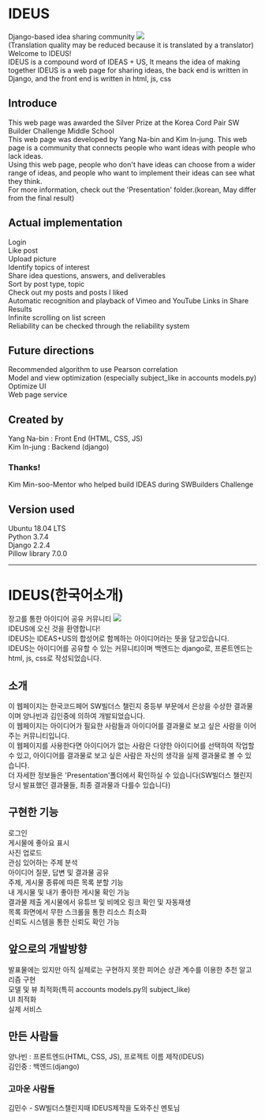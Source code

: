# IDEUS
Django-based idea sharing community
<img src="https://github.com/insta0430/IDEUS/blob/master/other/IDEUS%20Logo.gif?raw=true"></img>
<br>(Translation quality may be reduced because it is translated by a translator)<br>
Welcome to IDEUS!<br>
IDEUS is a compound word of IDEAS + US, It means the idea of making together
IDEUS is a web page for sharing ideas, the back end is written in Django, and the front end is written in html, js, css

<h2>Introduce</h2>
This web page was awarded the Silver Prize at the Korea Cord Pair SW Builder Challenge Middle School<br>
This web page was developed by Yang Na-bin and Kim In-jung.
This web page is a community that connects people who want ideas with people who lack ideas.<br>
Using this web page, people who don't have ideas can choose from a wider range of ideas, and people who want to implement their ideas can see what they think.<br>
For more information, check out the 'Presentation' folder.(korean, May differ from the final result)

<h2>Actual implementation</h2>
Login<br>
Like post<br>
Upload picture<br>
Identify topics of interest<br>
Share idea questions, answers, and deliverables<br>
Sort by post type, topic<br>
Check out my posts and posts I liked<br>
Automatic recognition and playback of Vimeo and YouTube Links in Share Results<br>
Infinite scrolling on list screen<br>
Reliability can be checked through the reliability system<br>

<h2>Future directions</h2>
Recommended algorithm to use Pearson correlation<br>
Model and view optimization (especially subject_like in accounts models.py)<br>
Optimize UI<br>
Web page service<br>

<h2>Created by</h2>
Yang Na-bin : Front End (HTML, CSS, JS)<br>
Kim In-jung : Backend (django)
<h3>Thanks!</h3>
Kim Min-soo-Mentor who helped build IDEAS during SWBuilders Challenge

<h2>Version used</h2>
Ubuntu 18.04 LTS<br>
Python 3.7.4<br>
Django 2.2.4<br>
Pillow library 7.0.0<br>

<hr>
<h1>IDEUS(한국어소개)</h1>
장고를 통한 아이디어 공유 커뮤니티
<img src="https://github.com/insta0430/IDEUS/blob/master/other/IDEUS%20Logo.gif?raw=true"></img>
<br>IDEUS에 오신 것을 환영합니다!<br>
IDEUS는 IDEAS+US의 합성어로 함께하는 아이디어라는 뜻을 담고있습니다.<br>
IDEUS는 아이디어를 공유할 수 있는 커뮤니티이며 백엔드는 django로, 프론트엔드는 html, js, css로 작성되었습니다.

<h2>소개</h2>
이 웹페이지는 한국코드페어 SW빌더스 챌린지 중등부 부문에서 은상을 수상한 결과물이며 양나빈과 김인중에 의하여 개발되었습니다.<br>
이 웹페이지는 아이디어가 필요한 사람들과 아이디어를 결과물로 보고 싶은 사람을 이어주는 커뮤니티입니다.<br>
이 웹페이지를 사용한다면 아이디어가 없는 사람은 다양한 아이디어를 선택하여 작업할 수 있고, 아이디어를 결과물로 보고 싶은 사람은 자신의 생각을 실제 결과물로 볼 수 있습니다.<br>
더 자세한 정보들은 'Presentation'폴더에서 확인하실 수 있습니다(SW빌더스 챌린지 당시 발표했던 결과물들, 최종 결과물과 다를수 있습니다)

<h2>구현한 기능</h2>
로그인<br>
게시물에 좋아요 표시<br>
사진 업로드<br>
관심 있어하는 주제 분석<br>
아이디어 질문, 답변 및 결과물 공유<br>
주제, 게시물 종류에 따른 목록 분할 기능<br>
내 게시물 및 내가 좋아한 게시물 확인 가능<br>
결과물 제출 게시물에서 유튜브 및 비메오 링크 확인 및 자동재생<br>
목록 화면에서 무한 스크롤을 통한 리소스 최소화<br>
신뢰도 시스템을 통한 신뢰도 확인 가능<br>

<h2>앞으로의 개발방향</h2>
발표물에는 있지만 아직 실제로는 구현하지 못한 피어슨 상관 계수를 이용한 추천 알고리즘 구현<br>
모델 및 뷰 최적화(특히 accounts models.py의 subject_like)<br>
UI 최적화<br>
실제 서비스<br>

<h2>만든 사람들</h2>
양나빈 : 프론트엔드(HTML, CSS, JS), 프로젝트 이름 제작(IDEUS)<br>
김인중 : 백엔드(django)
<h3>고마운 사람들</h3>
김민수 - SW빌더스챌린지때 IDEUS제작을 도와주신 멘토님
